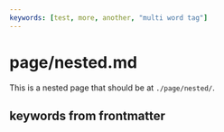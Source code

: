 ```yaml
---
keywords: [test, more, another, "multi word tag"]
---
```


# page/nested.md

This is a nested page that should be at `./page/nested/`.

<div id="tags">

## keywords from frontmatter

</div>
